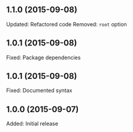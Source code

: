 ## 1.1.0 (2015-09-08)

Updated: Refactored code
Removed: `root` option

## 1.0.1 (2015-09-08)

Fixed: Package dependencies

## 1.0.1 (2015-09-08)

Fixed: Documented syntax

## 1.0.0 (2015-09-07)

Added: Initial release
